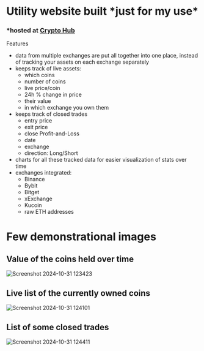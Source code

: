 # Utility website built \*just for my use\* 
### \*hosted at [Crypto Hub](https://cheerful-taffy-bc8716.netlify.app/)


Features
- data from multiple exchanges are put all together into one place, instead of tracking your assets on each exchange separately
- keeps track of live assets:
    - which coins
    - number of coins
    - live price/coin
    - 24h % change in price
    - their value
    - in which exchange you own them
- keeps track of closed trades
    - entry price
    - exit price
    - close Profit-and-Loss
    - date
    - exchange
    - direction: Long/Short
- charts for all these tracked data for easier visualization of stats over time
- exchanges integrated:
    - Binance
    - Bybit
    - Bitget
    - xExchange
    - Kucoin
    - raw ETH addresses
 

# Few demonstrational images

## Value of the coins held over time

![Screenshot 2024-10-31 123423](https://github.com/user-attachments/assets/e94b37a0-8eaa-4542-92e9-a3b5a66cb462)

## Live list of the currently owned coins 

![Screenshot 2024-10-31 124101](https://github.com/user-attachments/assets/83242315-a741-4ff7-b1b0-1c71bd2fd283)

## List of some closed trades

![Screenshot 2024-10-31 124411](https://github.com/user-attachments/assets/9b1d75d7-42cc-4361-bca8-21271729478e)
